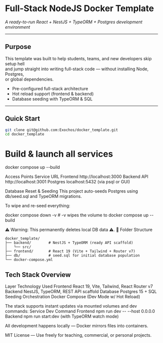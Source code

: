 # Full-Stack NodeJS Docker Template  
_A ready-to-run React + NestJS + TypeORM + Postgres development environment_

---

## Purpose

This template was built to help students, teams, and new developers skip setup hell  
and jump straight into writing full-stack code — without installing Node, Postgres,  
or global dependencies.

- Pre-configured full-stack architecture
- Hot reload support (frontend & backend)
- Database seeding with TypeORM & SQL

---

## Quick Start

```bash
git clone git@github.com:Exochos/docker_template.git
cd docker_template
```

# Build & launch all services
docker compose up --build

Access Points
Service	URL
Frontend	http://localhost:3000
Backend API	http://localhost:3001
Postgres	localhost:5432 (via psql or GUI)



Database Reset & Seeding
This project auto-seeds Postgres using db/seed.sql and TypeORM migrations.

To wipe and re-seed everything:

docker compose down -v # -v wipes the volume to 
docker compose up --build

⚠️ Warning: This permanently deletes local DB data ⚠️.
📁 Folder Structure

```
docker_template/
├── backend/    	# NestJS + TypeORM (ready API scaffold)
│   └── src/
├── frontend/   	# React 19 (Vite + Tailwind + Router v7)
├── db/         	# seed.sql for initial database population
└── docker-compose.yml
```

## Tech Stack Overview
Layer	Technology Used
Frontend	React 19, Vite, Tailwind, React Router v7
Backend	NestJS, TypeORM, REST API scaffold
Database	Postgres 15 + SQL Seeding
Orchestration	Docker Compose (Dev Mode w/ Hot Reload)

The stack supports instant updates via mounted volumes and dev commands:
Service	Dev Command
Frontend	npm run dev -- --host 0.0.0.0
Backend	npm run start:dev (with TypeORM watch mode)

All development happens locally — Docker mirrors files into containers.

MIT License — Use freely for teaching, commercial, or personal projects.

